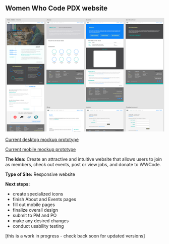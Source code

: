 ## Women Who Code PDX website

![Design screenshot](/screenshots/WWCode-desktop_2017-08-07.png)

[Current desktop mockup prototype](https://xd.adobe.com/view/e20a88af-fcee-441d-a2b5-2493744d2247/)

[Current mobile mockup prototype](https://xd.adobe.com/view/16d03437-a576-4108-969d-38c4a99804e7/)

**The Idea:** Create an attractive and intuitive website that allows users to join as members, check out events, post or view jobs, and donate to WWCode.

**Type of Site:** Responsive website

**Next steps:**
* create specialized icons
* finish About and Events pages
* fill out mobile pages
* finalize overall design
* submit to PM and PO
* make any desired changes
* conduct usability testing

[this is a work in progress - check back soon for updated versions]